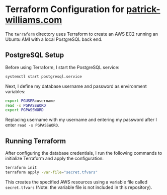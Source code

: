 # Terraform Configuration for [patrick-williams.com](https://patrick-williams.com)

The `terraform` directory uses Terraform to create an AWS EC2 running an Ubuntu AMI with a local PostgreSQL back end. 

## PostgreSQL Setup
Before using Terraform, I start the PostgreSQL service:
```bash
systemctl start postgresql.service
```
Next, I define my database username and password as environment variables:
```bash
export PGUSER=username
read -s PGPASSWORD
export PGPASSWORD
```
Replacing username with my username and entering my password after I enter `read -s PGPASSWORD`.

## Running Terraform
After configuring the database credentials, I run the following commands to initialize Terraform and apply the configuration:
```bash
terraform init
terraform apply -var-file="secret.tfvars"
```
This creates the specified AWS resources using a variable file called `secret.tfvars` (Note: the variable file is not included in this repository).
